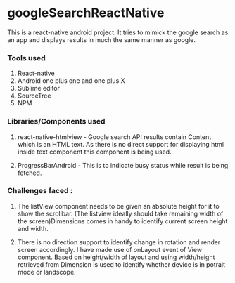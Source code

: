 # googleSearchReactNative
This is a react-native android project. It tries to mimick the google search as an app and displays results in much the same manner as google.

### Tools used

1. React-native
2. Android one plus one and one plus X
3. Sublime editor
4. SourceTree
5. NPM

### Libraries/Components used

1. react-native-htmlview - Google search API results contain Content which is an HTML text. As there is no direct support for displaying html inside text component this component is being used.

2. ProgressBarAndroid - This is to indicate busy status while result is being fetched.

### Challenges faced : 
1. The listView component needs to be given an absolute height for it to show the scrollbar. (The listview ideally should take remaining width of the screen)Dimensions comes in handy to identify current screen height and width.

2. There is no direction support to identify change in rotation and render screen accordingly. I have made use of onLayout event of View component. Based on height/width of layout and using width/height retrieved from Dimension is used to identify whether device is in potrait mode or landscope.





